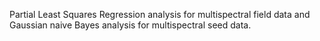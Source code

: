 Partial Least Squares Regression analysis for multispectral field data and Gaussian naive Bayes analysis for multispectral seed data.
